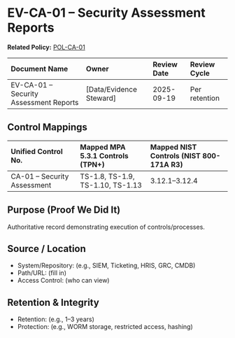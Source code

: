 # EV-CA-01 – Security Assessment Reports

**Related Policy:** [POL-CA-01](../policies/POL-CA-01_*.md)

| Document Name | Owner | Review Date | Review Cycle |
| :---- | :---- | :---- | :---- |
| EV-CA-01 – Security Assessment Reports | [Data/Evidence Steward] | 2025-09-19 | Per retention |

## Control Mappings
| Unified Control No. | Mapped MPA 5.3.1 Controls (TPN+) | Mapped NIST Controls (NIST 800-171A R3) |
| :---- | :---- | :---- |
| CA-01 – Security Assessment | TS-1.8, TS-1.9, TS-1.10, TS-1.13 | 3.12.1–3.12.4 |

## Purpose (Proof We Did It)
Authoritative record demonstrating execution of controls/processes.

## Source / Location
- System/Repository: (e.g., SIEM, Ticketing, HRIS, GRC, CMDB)
- Path/URL: (fill in)
- Access Control: (who can view)

## Retention & Integrity
- Retention: (e.g., 1–3 years)
- Protection: (e.g., WORM storage, restricted access, hashing)
